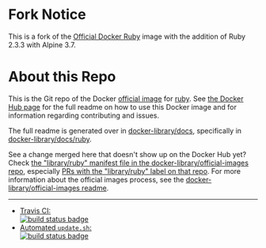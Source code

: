# Fork Notice

This is a fork of the [Official Docker Ruby](https://registry.hub.docker.com/_/ruby/) image with the addition of Ruby 2.3.3 with Alpine 3.7.

# About this Repo

This is the Git repo of the Docker [official image](https://docs.docker.com/docker-hub/official_repos/) for [ruby](https://registry.hub.docker.com/_/ruby/). See [the Docker Hub page](https://registry.hub.docker.com/_/ruby/) for the full readme on how to use this Docker image and for information regarding contributing and issues.

The full readme is generated over in [docker-library/docs](https://github.com/docker-library/docs), specifically in [docker-library/docs/ruby](https://github.com/docker-library/docs/tree/master/ruby).

See a change merged here that doesn't show up on the Docker Hub yet? Check [the "library/ruby" manifest file in the docker-library/official-images repo](https://github.com/docker-library/official-images/blob/master/library/ruby), especially [PRs with the "library/ruby" label on that repo](https://github.com/docker-library/official-images/labels/library%2Fruby). For more information about the official images process, see the [docker-library/official-images readme](https://github.com/docker-library/official-images/blob/master/README.md).

---

-	[Travis CI:  
	![build status badge](https://img.shields.io/travis/docker-library/ruby/master.svg)](https://travis-ci.org/docker-library/ruby/branches)
-	[Automated `update.sh`:  
	![build status badge](https://doi-janky.infosiftr.net/job/update.sh/job/ruby/badge/icon)](https://doi-janky.infosiftr.net/job/update.sh/job/ruby)

<!-- THIS FILE IS GENERATED BY https://github.com/docker-library/docs/blob/master/generate-repo-stub-readme.sh -->
